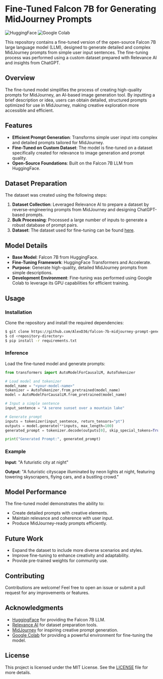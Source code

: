 # Fine-Tuned Falcon 7B for Generating MidJourney Prompts

![HuggingFace](https://img.shields.io/badge/HuggingFace-Model-blue?style=flat-square)
![Google Colab](https://img.shields.io/badge/Google%20Colab-Used%20for%20Fine--Tuning-orange?style=flat-square)

This repository contains a fine-tuned version of the open-source Falcon 7B large language model (LLM), designed to generate detailed and complex MidJourney prompts from simple user input sentences. The fine-tuning process was performed using a custom dataset prepared with Relevance AI and insights from ChatGPT.

## Overview

The fine-tuned model simplifies the process of creating high-quality prompts for MidJourney, an AI-based image generation tool. By inputting a brief description or idea, users can obtain detailed, structured prompts optimized for use in MidJourney, making creative exploration more accessible and efficient.

## Features

- **Efficient Prompt Generation**: Transforms simple user input into complex and detailed prompts tailored for MidJourney.
- **Fine-Tuned on Custom Dataset**: The model is fine-tuned on a dataset specifically created for relevance to image generation and prompt quality.
- **Open-Source Foundations**: Built on the Falcon 7B LLM from HuggingFace.

## Dataset Preparation

The dataset was created using the following steps:

1. **Dataset Collection**: Leveraged Relevance AI to prepare a dataset by reverse-engineering prompts from MidJourney and designing ChatGPT-based prompts.
2. **Bulk Processing**: Processed a large number of inputs to generate a robust database of prompt pairs.
3. **Dataset**: The dataset used for fine-tuning can be found [here](https://docs.google.com/spreadsheets/d/1u2bbcSRV99t0Bg9AHFtakpnI3NrC_cVXlR6tZ7yOKlM/edit?gid=456317866#gid=456317866).

## Model Details

- **Base Model**: Falcon 7B from HuggingFace.
- **Fine-Tuning Framework**: HuggingFace Transformers and Accelerate.
- **Purpose**: Generate high-quality, detailed MidJourney prompts from simple descriptions.
- **Development Environment**: Fine-tuning was performed using Google Colab to leverage its GPU capabilities for efficient training.

## Usage

### Installation

Clone the repository and install the required dependencies:

```bash
$ git clone https://github.com/AlexD36/falcon-7b-midjourney-prompt-generator
$ cd <repository-directory>
$ pip install -r requirements.txt
```

### Inference

Load the fine-tuned model and generate prompts:

```python
from transformers import AutoModelForCausalLM, AutoTokenizer

# Load model and tokenizer
model_name = "<your-model-name>"
tokenizer = AutoTokenizer.from_pretrained(model_name)
model = AutoModelForCausalLM.from_pretrained(model_name)

# Input a simple sentence
input_sentence = "A serene sunset over a mountain lake"

# Generate prompt
inputs = tokenizer(input_sentence, return_tensors="pt")
outputs = model.generate(**inputs, max_length=100)
generated_prompt = tokenizer.decode(outputs[0], skip_special_tokens=True)

print("Generated Prompt:", generated_prompt)
```

### Example

**Input**: "A futuristic city at night"

**Output**: "A futuristic cityscape illuminated by neon lights at night, featuring towering skyscrapers, flying cars, and a bustling crowd."

## Model Performance

The fine-tuned model demonstrates the ability to:

- Create detailed prompts with creative elements.
- Maintain relevance and coherence with user input.
- Produce MidJourney-ready prompts efficiently.

## Future Work

- Expand the dataset to include more diverse scenarios and styles.
- Improve fine-tuning to enhance creativity and adaptability.
- Provide pre-trained weights for community use.

## Contributing

Contributions are welcome! Feel free to open an issue or submit a pull request for any improvements or features.

## Acknowledgments

- [HuggingFace](https://huggingface.co/) for providing the Falcon 7B LLM.
- [Relevance AI](https://relevance.ai/) for dataset preparation tools.
- [MidJourney](https://www.midjourney.com/) for inspiring creative prompt generation.
- [Google Colab](https://colab.research.google.com/) for providing a powerful environment for fine-tuning the model.

## License

This project is licensed under the MIT License. See the [LICENSE](LICENSE) file for more details.

